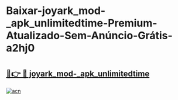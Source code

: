 # Baixar-joyark_mod-_apk_unlimitedtime-Premium-Atualizado-Sem-Anúncio-Grátis-a2hj0

# <h2><a href="https://wd7qcg.esa.edu.pl?src=joyark_mod-_apk_unlimitedtime&ref=a2hj0">🔗👉 🔴 joyark_mod-_apk_unlimitedtime</a></h2>

[![acn](https://github.com/user-attachments/assets/0f9c940e-d8b0-45ae-aac7-cd30a18b3e1c)](https://wd7qcg.esa.edu.pl?src=joyark_mod-_apk_unlimitedtime&ref=a2hj0)

